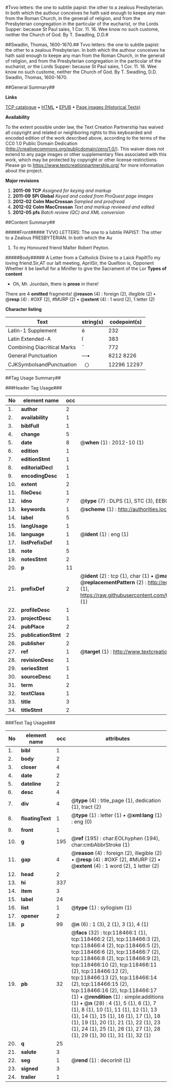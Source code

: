 #Tvvo letters: the one to subtile papist: the other to a zealous Presbyterian. In both which the authour conceives he hath said enough to keepe any man from the Roman Church, in the generall of religion, and from the Presbyterian congregation in the particular of the eucharist, or the Lords Supper: because St Paul saies, 1 Cor. 11. 16. Wee know no such custome, neither the Church of God. By T. Swadling, D.D.#

##Swadlin, Thomas, 1600-1670.##
Tvvo letters: the one to subtile papist: the other to a zealous Presbyterian. In both which the authour conceives he hath said enough to keepe any man from the Roman Church, in the generall of religion, and from the Presbyterian congregation in the particular of the eucharist, or the Lords Supper: because St Paul saies, 1 Cor. 11. 16. Wee know no such custome, neither the Church of God. By T. Swadling, D.D.
Swadlin, Thomas, 1600-1670.

##General Summary##

**Links**

[TCP catalogue](http://www.ota.ox.ac.uk/tcp/)  • 
[HTML](http://tei.it.ox.ac.uk/tcp/Texts-HTML/free/A94/A94142.html)  • 
[EPUB](http://tei.it.ox.ac.uk/tcp/Texts-EPUB/free/A94/A94142.epub) • 
[Page images (Historical Texts)](https://historicaltexts.jisc.ac.uk/eebo-99866202e)

**Availability**

To the extent possible under law, the Text Creation Partnership has waived all copyright and related or neighboring rights to this keyboarded and encoded edition of the work described above, according to the terms of the CC0 1.0 Public Domain Dedication (http://creativecommons.org/publicdomain/zero/1.0/). This waiver does not extend to any page images or other supplementary files associated with this work, which may be protected by copyright or other license restrictions. Please go to https://www.textcreationpartnership.org/ for more information about the project.

**Major revisions**

1. __2011-09__ __TCP__ *Assigned for keying and markup*
1. __2011-09__ __SPi Global__ *Keyed and coded from ProQuest page images*
1. __2012-02__ __Colm MacCrossan__ *Sampled and proofread*
1. __2012-02__ __Colm MacCrossan__ *Text and markup reviewed and edited*
1. __2012-05__ __pfs__ *Batch review (QC) and XML conversion*

##Content Summary##

#####Front#####
TVVO LETTERS: The one to a ſubtile PAPIST: The other to a Zealous PRESBYTERIAN. In both which the Au
1. To my Honoured friend Maſter Robert Peyton.

#####Body#####
A Letter from a Catholick Divine to a Laick PapiſtTo my loving friend.Sir,AT our laſt meeting, AprilSir, the Queſtion is, Opponent Whether it be lawfull for a Miniſter to give the Sacrament of the Lor
**Types of content**

  * Oh, Mr. Jourdain, there is **prose** in there!

There are 4 **omitted** fragments! 
 @__reason__ (4) : foreign (2), illegible (2)  •  @__resp__ (4) : #OXF (2), #MURP (2)  •  @__extent__ (4) : 1 word (2), 1 letter (2)

**Character listing**


|Text|string(s)|codepoint(s)|
|---|---|---|
|Latin-1 Supplement|è|232|
|Latin Extended-A|ſ|383|
|Combining             Diacritical Marks|̄|772|
|General Punctuation|—•|8212 8226|
|CJKSymbolsandPunctuation|〈〉|12296 12297|

##Tag Usage Summary##

###Header Tag Usage###

|No|element name|occ|attributes|
|---|---|---|---|
|1.|__author__|2||
|2.|__availability__|1||
|3.|__biblFull__|1||
|4.|__change__|5||
|5.|__date__|8| @__when__ (1) : 2012-10 (1)|
|6.|__edition__|1||
|7.|__editionStmt__|1||
|8.|__editorialDecl__|1||
|9.|__encodingDesc__|1||
|10.|__extent__|2||
|11.|__fileDesc__|1||
|12.|__idno__|7| @__type__ (7) : DLPS (1), STC (3), EEBO-CITATION (1), PROQUEST (1), VID (1)|
|13.|__keywords__|1| @__scheme__ (1) : http://authorities.loc.gov/ (1)|
|14.|__label__|5||
|15.|__langUsage__|1||
|16.|__language__|1| @__ident__ (1) : eng (1)|
|17.|__listPrefixDef__|1||
|18.|__note__|5||
|19.|__notesStmt__|2||
|20.|__p__|11||
|21.|__prefixDef__|2| @__ident__ (2) : tcp (1), char (1)  •  @__matchPattern__ (2) : ([0-9\-]+):([0-9IVX]+) (1), (.+) (1)  •  @__replacementPattern__ (2) : http://eebo.chadwyck.com/downloadtiff?vid=$1&page=$2 (1), https://raw.githubusercontent.com/textcreationpartnership/Texts/master/tcpchars.xml#$1 (1)|
|22.|__profileDesc__|1||
|23.|__projectDesc__|1||
|24.|__pubPlace__|2||
|25.|__publicationStmt__|2||
|26.|__publisher__|2||
|27.|__ref__|1| @__target__ (1) : http://www.textcreationpartnership.org/docs/. (1)|
|28.|__revisionDesc__|1||
|29.|__seriesStmt__|1||
|30.|__sourceDesc__|1||
|31.|__term__|2||
|32.|__textClass__|1||
|33.|__title__|3||
|34.|__titleStmt__|2||


###Text Tag Usage###

|No|element name|occ|attributes|
|---|---|---|---|
|1.|__bibl__|1||
|2.|__body__|2||
|3.|__closer__|4||
|4.|__date__|2||
|5.|__dateline__|2||
|6.|__desc__|4||
|7.|__div__|4| @__type__ (4) : title_page (1), dedication (1), tract (2)|
|8.|__floatingText__|1| @__type__ (1) : letter (1)  •  @__xml:lang__ (1) : eng (0)|
|9.|__front__|1||
|10.|__g__|195| @__ref__ (195) : char:EOLhyphen (194), char:cmbAbbrStroke (1)|
|11.|__gap__|4| @__reason__ (4) : foreign (2), illegible (2)  •  @__resp__ (4) : #OXF (2), #MURP (2)  •  @__extent__ (4) : 1 word (2), 1 letter (2)|
|12.|__head__|2||
|13.|__hi__|337||
|14.|__item__|3||
|15.|__label__|24||
|16.|__list__|1| @__type__ (1) : syllogism (1)|
|17.|__opener__|2||
|18.|__p__|99| @__n__ (6) : 1 (3), 2 (1), 3 (1), 4 (1)|
|19.|__pb__|32| @__facs__ (32) : tcp:118466:1 (1), tcp:118466:2 (2), tcp:118466:3 (2), tcp:118466:4 (2), tcp:118466:5 (2), tcp:118466:6 (2), tcp:118466:7 (2), tcp:118466:8 (2), tcp:118466:9 (2), tcp:118466:10 (2), tcp:118466:11 (2), tcp:118466:12 (2), tcp:118466:13 (2), tcp:118466:14 (2), tcp:118466:15 (2), tcp:118466:16 (2), tcp:118466:17 (1)  •  @__rendition__ (1) : simple:additions (1)  •  @__n__ (28) : 4 (1), 5 (1), 6 (1), 7 (1), 8 (1), 10 (1), 11 (1), 12 (1), 13 (1), 14 (1), 15 (1), 16 (1), 17 (1), 18 (1), 19 (1), 20 (1), 21 (1), 22 (1), 23 (1), 24 (1), 25 (1), 26 (1), 27 (1), 28 (1), 29 (1), 30 (1), 31 (1), 32 (1)|
|20.|__q__|25||
|21.|__salute__|3||
|22.|__seg__|1| @__rend__ (1) : decorInit (1)|
|23.|__signed__|3||
|24.|__trailer__|1||

